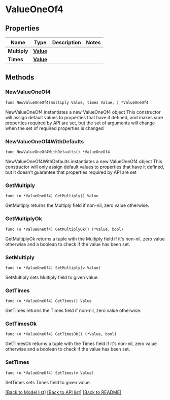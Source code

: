 # ValueOneOf4

## Properties

Name | Type | Description | Notes
------------ | ------------- | ------------- | -------------
**Multiply** | [**Value**](Value.md) |  | 
**Times** | [**Value**](Value.md) |  | 

## Methods

### NewValueOneOf4

`func NewValueOneOf4(multiply Value, times Value, ) *ValueOneOf4`

NewValueOneOf4 instantiates a new ValueOneOf4 object
This constructor will assign default values to properties that have it defined,
and makes sure properties required by API are set, but the set of arguments
will change when the set of required properties is changed

### NewValueOneOf4WithDefaults

`func NewValueOneOf4WithDefaults() *ValueOneOf4`

NewValueOneOf4WithDefaults instantiates a new ValueOneOf4 object
This constructor will only assign default values to properties that have it defined,
but it doesn't guarantee that properties required by API are set

### GetMultiply

`func (o *ValueOneOf4) GetMultiply() Value`

GetMultiply returns the Multiply field if non-nil, zero value otherwise.

### GetMultiplyOk

`func (o *ValueOneOf4) GetMultiplyOk() (*Value, bool)`

GetMultiplyOk returns a tuple with the Multiply field if it's non-nil, zero value otherwise
and a boolean to check if the value has been set.

### SetMultiply

`func (o *ValueOneOf4) SetMultiply(v Value)`

SetMultiply sets Multiply field to given value.


### GetTimes

`func (o *ValueOneOf4) GetTimes() Value`

GetTimes returns the Times field if non-nil, zero value otherwise.

### GetTimesOk

`func (o *ValueOneOf4) GetTimesOk() (*Value, bool)`

GetTimesOk returns a tuple with the Times field if it's non-nil, zero value otherwise
and a boolean to check if the value has been set.

### SetTimes

`func (o *ValueOneOf4) SetTimes(v Value)`

SetTimes sets Times field to given value.



[[Back to Model list]](../README.md#documentation-for-models) [[Back to API list]](../README.md#documentation-for-api-endpoints) [[Back to README]](../README.md)


